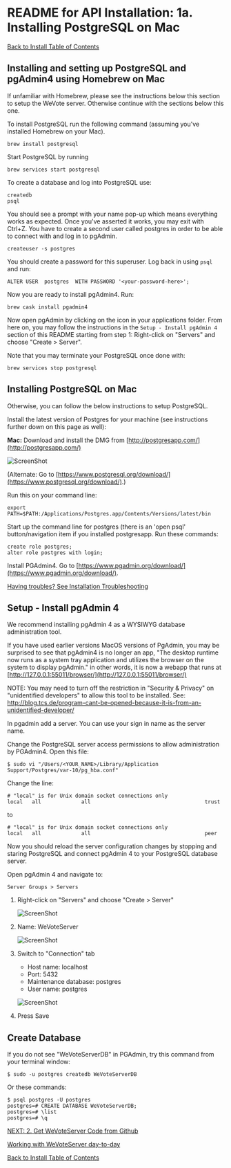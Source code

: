# README for API Installation: 1a. Installing PostgreSQL on Mac

[Back to Install Table of Contents](README_API_INSTALL.md)

## Installing and setting up PostgreSQL and pgAdmin4 using Homebrew on Mac
If unfamiliar with Homebrew, please see the instructions below this section to setup the WeVote server. Otherwise continue with the sections below this one.

To install PostgreSQL run the following command (assuming you've installed Homebrew on your Mac).
```
brew install postgresql
```

Start PostgreSQL by running

```
brew services start postgresql
```

To create a database and log into PostgreSQL use:

```
createdb
psql
```

You should see a prompt with your name pop-up which means everything works as expected. Once you've asserted it works, you may exit with Ctrl+Z. You have to create a second user called postgres in order to be able to connect with and log in to pgAdmin. 

```
createuser -s postgres
```

You should create a password for this superuser. Log back in using `psql` and run:

```
ALTER USER  postgres  WITH PASSWORD '<your-password-here>';
```

Now you are ready to install pgAdmin4. Run:

```
brew cask install pgadmin4
```

Now open pgAdmin by clicking on the icon in your applications folder. From here on, you may follow the instructions in the `Setup - Install pgAdmin 4` section of this README starting from step 1: Right-click on "Servers" and choose "Create > Server".

Note that you may terminate your PostgreSQL once done with:

```
brew services stop postgresql
```

## Installing PostgreSQL on Mac

Otherwise, you can follow the below instructions to setup PostgreSQL.

Install the latest version of Postgres for your machine (see instructions further down on this page as well):
 
**Mac:** Download and install the DMG from [http://postgresapp.com/](http://postgresapp.com/)

![ScreenShot](images/DontUseTheBloatwareInstaller.png)
 
(Alternate: Go to [https://www.postgresql.org/download/](https://www.postgresql.org/download/).)

Run this on your command line:

    export PATH=$PATH:/Applications/Postgres.app/Contents/Versions/latest/bin

Start up the command line for postgres (there is an 'open psql' button/navigation item if you installed postgresapp.
Run these commands:

    create role postgres;
    alter role postgres with login;

Install PGAdmin4. Go to [https://www.pgadmin.org/download/](https://www.pgadmin.org/download/).

[Having troubles? See Installation Troubleshooting](README_INSTALLATION_TROUBLESHOOTING.md)

## Setup - Install pgAdmin 4

We recommend installing pgAdmin 4 as a WYSIWYG database administration tool.  

If you have used earlier versions MacOS versions of PgAdmin, you may be surprised to see that pgAdmin4 is no longer an 
app, "The desktop runtime now runs as a system tray application and utilizes the browser on the system to display pgAdmin."
in other words, it is now a webapp that runs at [http://127.0.0.1:55011/browser/](http://127.0.0.1:55011/browser/)

NOTE: You may need to turn off the restriction in "Security & Privacy" on "unidentified developers"
to allow this tool to be installed.
See: http://blog.tcs.de/program-cant-be-opened-because-it-is-from-an-unidentified-developer/

In pgadmin add a server. You can use your sign in name as the server name.

Change the PostgreSQL server access permissions to allow administration by PGAdmin4. Open this file:

    $ sudo vi "/Users/<YOUR_NAME>/Library/Application Support/Postgres/var-10/pg_hba.conf"

Change the line:

    # "local" is for Unix domain socket connections only
    local   all             all                                     trust
to

    # "local" is for Unix domain socket connections only
    local   all             all                                     peer

    
Now you should reload the server configuration changes by stopping and staring PostgreSQL and connect pgAdmin 4 to your PostgreSQL database server.

Open pgAdmin 4 and navigate to:

    Server Groups > Servers

1. Right-click on "Servers" and choose "Create > Server"

    ![ScreenShot](images/CreateServerInPgAdmin.png)

2. Name: WeVoteServer

    ![ScreenShot](images/CreateServerDialog.png)

3. Switch to "Connection" tab
   * Host name: localhost
   * Port: 5432
   * Maintenance database: postgres
   * User name: postgres

    ![ScreenShot](images/CreateServerConnection2.png)

4. Press Save

## Create Database

If you do not see "WeVoteServerDB" in PGAdmin, try this command from your terminal window:

    $ sudo -u postgres createdb WeVoteServerDB

Or these commands:

    $ psql postgres -U postgres
    postgres=# CREATE DATABASE WeVoteServerDB;
    postgres=# \list
    postgres=# \q

[NEXT: 2. Get WeVoteServer Code from Github](README_API_INSTALL_CODE_FROM_GITHUB.md)

[Working with WeVoteServer day-to-day](README_WORKING_WITH_WE_VOTE_SERVER.md)

[Back to Install Table of Contents](README_API_INSTALL.md)
